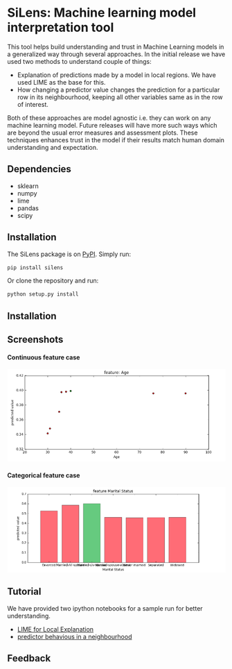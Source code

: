 # SiLens: Machine learning model interpretation tool
This tool helps build understanding and trust in Machine Learning models in a generalized way through several approaches. In the initial release we have used two methods to understand couple of things:
- Explanation of predictions made by a model in local regions. We have used LIME as the base for this.
- How changing a predictor value changes the prediction for a particular row in its neighbourhood, keeping all other variables same as in the row of interest.

Both of these approaches are model agnostic i.e. they can work on any machine learning model. Future releases will have more such ways which are beyond the usual error measures and assessment plots. These techniques enhances trust in the model if their results match human domain understanding and expectation.

## Dependencies
- sklearn
- numpy
- lime
- pandas
- scipy

## Installation

The SiLens package is on [PyPI](https://pypi.python.org/pypi/silens). Simply run:

```sh
pip install silens
```

Or clone the repository and run:

```sh
python setup.py install
```

## Installation

## Screenshots
#### Continuous feature case
![Continuous feature](doc/images/nbrhd_cont.png)
#### Categorical feature case
![Categorical feature](doc/images/nbrhd_cate.png)

## Tutorial
We have provided two ipython notebooks for a sample run for better understanding.
- [LIME for Local Explanation](https://github.com/singularitiai/SiLens/blob/master/doc/notebooks/lime_si_sample_run.ipynb)
- [predictor behavious in a neighbourhood](https://github.com/singularitiai/SiLens/blob/master/doc/notebooks/neighbourhood_effect_sample_run.ipynb)

## Feedback


